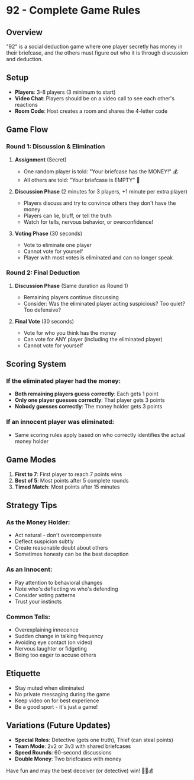 # 92 - Complete Game Rules

## Overview
"92" is a social deduction game where one player secretly has money in their briefcase, and the others must figure out who it is through discussion and deduction.

## Setup
- **Players**: 3-8 players (3 minimum to start)
- **Video Chat**: Players should be on a video call to see each other's reactions
- **Room Code**: Host creates a room and shares the 4-letter code

## Game Flow

### Round 1: Discussion & Elimination
1. **Assignment** (Secret)
   - One random player is told: "Your briefcase has the MONEY!" 💰
   - All others are told: "Your briefcase is EMPTY" 💼

2. **Discussion Phase** (2 minutes for 3 players, +1 minute per extra player)
   - Players discuss and try to convince others they don't have the money
   - Players can lie, bluff, or tell the truth
   - Watch for tells, nervous behavior, or overconfidence!

3. **Voting Phase** (30 seconds)
   - Vote to eliminate one player
   - Cannot vote for yourself
   - Player with most votes is eliminated and can no longer speak

### Round 2: Final Deduction
1. **Discussion Phase** (Same duration as Round 1)
   - Remaining players continue discussing
   - Consider: Was the eliminated player acting suspicious? Too quiet? Too defensive?

2. **Final Vote** (30 seconds)
   - Vote for who you think has the money
   - Can vote for ANY player (including the eliminated player)
   - Cannot vote for yourself

## Scoring System

### If the eliminated player had the money:
- **Both remaining players guess correctly**: Each gets 1 point
- **Only one player guesses correctly**: That player gets 3 points
- **Nobody guesses correctly**: The money holder gets 3 points

### If an innocent player was eliminated:
- Same scoring rules apply based on who correctly identifies the actual money holder

## Game Modes
1. **First to 7**: First player to reach 7 points wins
2. **Best of 5**: Most points after 5 complete rounds
3. **Timed Match**: Most points after 15 minutes

## Strategy Tips

### As the Money Holder:
- Act natural - don't overcompensate
- Deflect suspicion subtly
- Create reasonable doubt about others
- Sometimes honesty can be the best deception

### As an Innocent:
- Pay attention to behavioral changes
- Note who's deflecting vs who's defending
- Consider voting patterns
- Trust your instincts

### Common Tells:
- Overexplaining innocence
- Sudden change in talking frequency
- Avoiding eye contact (on video)
- Nervous laughter or fidgeting
- Being too eager to accuse others

## Etiquette
- Stay muted when eliminated
- No private messaging during the game
- Keep video on for best experience
- Be a good sport - it's just a game!

## Variations (Future Updates)
- **Special Roles**: Detective (gets one truth), Thief (can steal points)
- **Team Mode**: 2v2 or 3v3 with shared briefcases
- **Speed Rounds**: 60-second discussions
- **Double Money**: Two briefcases with money

Have fun and may the best deceiver (or detective) win! 🕵️‍♂️💰